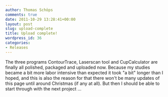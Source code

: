 ```yaml
---
author: Thomas Schöps
comments: true
date: 2011-10-29 13:28:41+00:00
layout: post
slug: upload-complete
title: Upload complete!
wordpress_id: 36
categories:
- Releases
---
```


The three programs ContourTrace, Laserscan tool and CupCalculator are finally all polished, packaged and uploaded now. Because my studies became a bit more labor intensive than expected it took "a bit" longer than I hoped, and this is also the reason for that there won't be many updates of this page until around Christmas (if any at all). But then I should be able to start through with the next project ...
